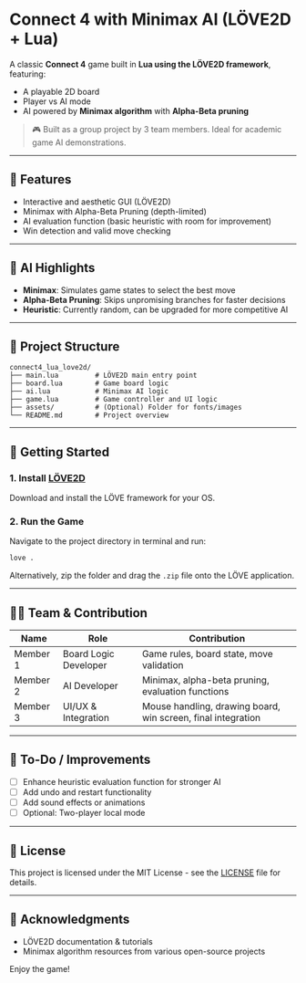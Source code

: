 # Connect 4 with Minimax AI (LÖVE2D + Lua)

A classic **Connect 4** game built in **Lua using the LÖVE2D framework**, featuring:

* A playable 2D board
* Player vs AI mode
* AI powered by **Minimax algorithm** with **Alpha-Beta pruning**

> 🎮 Built as a group project by 3 team members. Ideal for academic game AI demonstrations.

---

## 🎯 Features

* Interactive and aesthetic GUI (LÖVE2D)
* Minimax with Alpha-Beta Pruning (depth-limited)
* AI evaluation function (basic heuristic with room for improvement)
* Win detection and valid move checking

---

## 🧠 AI Highlights

* **Minimax**: Simulates game states to select the best move
* **Alpha-Beta Pruning**: Skips unpromising branches for faster decisions
* **Heuristic**: Currently random, can be upgraded for more competitive AI

---

## 📁 Project Structure

```
connect4_lua_love2d/
├── main.lua         # LÖVE2D main entry point
├── board.lua        # Game board logic
├── ai.lua           # Minimax AI logic
├── game.lua         # Game controller and UI logic
├── assets/          # (Optional) Folder for fonts/images
└── README.md        # Project overview
```

---

## 🚀 Getting Started

### 1. Install [LÖVE2D](https://love2d.org/)

Download and install the LÖVE framework for your OS.

### 2. Run the Game

Navigate to the project directory in terminal and run:

```bash
love .
```

Alternatively, zip the folder and drag the `.zip` file onto the LÖVE application.

---

## 👨‍💻 Team & Contribution

| Name     | Role                  | Contribution                                                 |
| -------- | --------------------- | ------------------------------------------------------------ |
| Member 1 | Board Logic Developer | Game rules, board state, move validation                     |
| Member 2 | AI Developer          | Minimax, alpha-beta pruning, evaluation functions            |
| Member 3 | UI/UX & Integration   | Mouse handling, drawing board, win screen, final integration |

---

## 🧪 To-Do / Improvements

* [ ] Enhance heuristic evaluation function for stronger AI
* [ ] Add undo and restart functionality
* [ ] Add sound effects or animations
* [ ] Optional: Two-player local mode

---

## 📜 License

This project is licensed under the MIT License - see the [LICENSE](LICENSE) file for details.

---

## 🙌 Acknowledgments

* LÖVE2D documentation & tutorials
* Minimax algorithm resources from various open-source projects

Enjoy the game!
